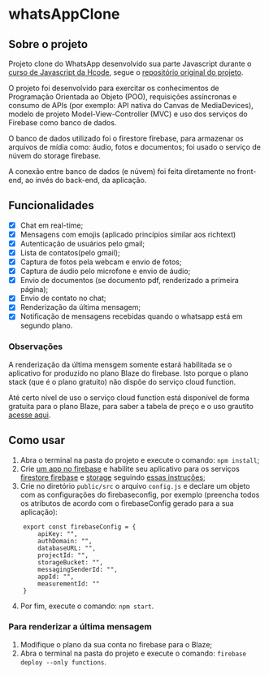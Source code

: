 # whatsAppClone

## Sobre o projeto
 
Projeto clone do WhatsApp desenvolvido sua parte Javascript durante o [curso de Javascript da Hcode](https://www.udemy.com/course/javascript-curso-completo/), segue o [repositório original do projeto](https://github.com/hcodebr/curso-javascript-projeto-whatsapp-clone).

O projeto foi desenvolvido para exercitar os conhecimentos de Programação Orientada ao Objeto (POO), requisições assíncronas e consumo de APIs (por exemplo: API nativa do Canvas de MediaDevices), modelo de projeto Model-View-Controller (MVC) e uso dos serviços do Firebase como banco de dados.

O banco de dados utilizado foi o firestore firebase, para armazenar os arquivos de mídia como: áudio, fotos e documentos; foi usado o serviço de núvem do storage firebase.

A conexão entre banco de dados (e núvem) foi feita diretamente no front-end, ao invés do back-end, da aplicação.

## Funcionalidades

- [x] Chat em real-time;
- [x] Mensagens com emojis (aplicado princípios similar aos richtext)
- [x] Autenticação de usuários pelo gmail;
- [x] Lista de contatos(pelo gmail);
- [x] Captura de fotos pela webcam e envio de fotos;
- [x] Captura de áudio pelo microfone e envio de áudio;
- [x] Envio de documentos (se documento pdf, renderizado a primeira página);
- [x] Envio de contato no chat;
- [x] Renderização da última mensagem;
- [x] Notificação de mensagens recebidas quando o whatsapp está em segundo plano.

### Observações

A renderização da última mensgem somente estará habilitada se o aplicativo for produzido no plano Blaze do firebase. Isto porque o plano stack (que é o plano gratuito) não dispõe do serviço cloud function.

Até certo nível de uso o serviço cloud function está disponível de forma gratuita para o plano Blaze, para saber a tabela de preço e o uso grautito [acesse aqui](https://firebase.google.com/pricing).
 
## Como usar

1. Abra o terminal na pasta do projeto e execute o comando: `npm install`;
2. Crie [um app no firebase](https://firebase.google.com/) e habilite seu aplicativo para os serviços [firestore firebase](https://firebase.google.com/docs/firestore/web/start) e [storage](https://firebase.google.com/docs/storage/web/start) seguindo [essas instruções](https://firebase.google.com/docs/storage/web/start);
3. Crie no diretório `public/src` o arquivo `config.js` e declare um objeto com as configurações do firebaseconfig, por exemplo (preencha todos os atributos de acordo com o firebaseConfig gerado para a sua aplicação):
```
    export const firebaseConfig = {
        apiKey: "",
        authDomain: "",
        databaseURL: "",
        projectId: "",
        storageBucket: "",
        messagingSenderId: "",
        appId: "",
        measurementId: ""
    }
```
4. Por fim, execute o comando: `npm start`.

### Para renderizar a última mensagem

1. Modifique o plano da sua conta no firebase para o Blaze;
2. Abra o terminal na pasta do projeto e execute o comando: `firebase deploy --only functions`.